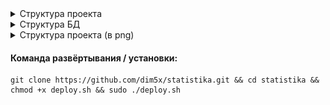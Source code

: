 
<details>
<summary>
Структура проекта
</summary>

    ┌───
    │   .gitignore                          - для указания файлов и каталогов, которые должны быть проигнорированы при коммите.
    │   deploy.sh                           - скрипт для развёртывания на виртуальной машине.                                  
    │   readme.md                           - текущий файл, содержащий информацию о проекте.
    │   requirements.txt                    - для указания зависимостей (библиотек и их версий), необходимых для работы проекта.
    │   statistics.pyproj                   - файл конфигурации проекта для Python в Visual Studio. 
    │   statistics.sln                      - для хранения информации о проекте и его компонентах в Visual Studio. 
    │   update.sh                           -  
    │
    ├───.github
    │   └───workflows
    │           static.yml                  -
    ├───cicd
    │       db_initialization.py            -
    │    
    ├───doc
    │       index.html                      -
    │       search.js
    │       Stat.png
    │       statistika.html                 -
    │       _config.yml
    │
    ├───source
    │   │   db_management.py                -
    │   │   statistika.py                   - основной скрипт.
    │   │
    │   ├───static
    │   │   ├───css
    │   │   │   │   base.css                -
    │   │   │   │   game.css                -
    │   │   │   │   index.css               -
    │   │   │   │   login.css               - 
    │   │   │   │   maintable.css           -
    │   │   │   │   modal.css               -  
    │   │   │   │   player.css              -
    │   │   │   │   score.css               -
    │   │   │   │   season.css              -
    │   │   │   │
    │   │   │   └───out
    │   │   │           tabulator.min.css   - минимизированный файл стилей CSS для библиотеки Tabulator.
    │   │   │
    │   │   ├───img
    │   │   │       favicon-32x32.png       - иконка, которая используется веб-сайтами для отображения во вкладке браузера.
    │   │   │       404.png                 - для страницы 404.
    │   │   │
    │   │   └───js
    │   │       │   check_packets.js        -
    │   │       │   modal.js                -
    │   │       │   table_main.js           - обработчик главной таблицы.
    │   │       │   table_players.js        - обработчик таблицы игроков.
    │   │       │   table_teams.js          -
    │   │       │
    │   │       └───out
    │   │               jquery-3.6.0.min.js - минимизированный файл библиотеки jQuery.
    │   │               tabulator.min.js    - файл библиотеки Tabulator, которая используется для создания интерактивных таблиц.
    │   │
    │   └───templates
    │           404.html                    -
    │           add_game.html
    │           add_player.html
    │           add_score.html
    │           add_team.html               -
    │           base.html
    │           index.html
    │           login.html
    │           main_table.html             -
    │
    ├───tests
    │       test_app.py                     -
    │
    └───util
        │   data.db                         - актуальные данные на 30.05.2024 (1373 записи).
        │   parsing_maii_to_db.py           - скрипт парсер МАИИ.
        │
        └───sql
                teams_questions.txt
                teams_rating.txt

</details>

<details>
<summary>
Структура БД
</summary>
    
```mermaid
erDiagram
    games }|--|{ game_result : places
    games {
        int id
        date date
    }
    teams }|--|{ game_result : contains
    teams {
        int id
        string name
    }
    game_result {
        int game_id
        string game_type
        int team_id
        int team_score
    }
    players{
        int id
        string fio
        int player_id
    }
    scores{
        int position
        int score
    }
    users{
        string login
        string password
    }
```
</details>

<details>
<summary>
Структура проекта (в png)
</summary>

(а здесь в формате холста Obsidian: https://www.sharecanvas.io/p/stat )

![Stat.png](doc%2FStat.png)
    
</details>


#### Команда развёртывания / установки:

    git clone https://github.com/dim5x/statistika.git && cd statistika && chmod +x deploy.sh && sudo ./deploy.sh
